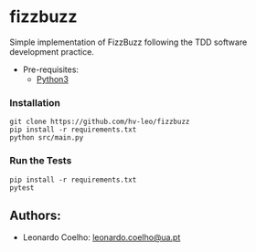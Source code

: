 # fizzbuzz
Simple implementation of FizzBuzz following the TDD software development practice.

- Pre-requisites: 
  - [Python3](https://www.python.org/downloads/)

### Installation
```
git clone https://github.com/hv-leo/fizzbuzz
pip install -r requirements.txt
python src/main.py
```

### Run the Tests
```
pip install -r requirements.txt
pytest
```

## Authors:
- Leonardo Coelho: <leonardo.coelho@ua.pt>
